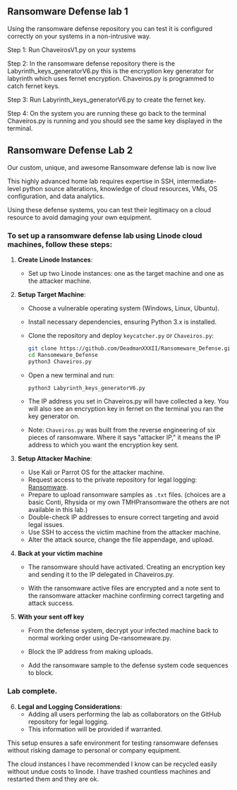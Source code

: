 ## Ransomware Defense lab 1

Using the ransomware defense repository you can test it is configured correctly on your systems in a non-intrusive way.

Step 1:
Run ChaveirosV1.py on your systems

Step 2:
In the ransomware defense repository there is the Labyrinth_keys_generatorV6.py this is the encryption key generator for labyrinth which uses fernet encryption. Chaveiros.py is programmed to catch fernet keys.

Step 3:
Run Labyrinth_keys_generatorV6.py to create the fernet key.

Step 4:
On the system you are running these go back to the terminal Chaveiros.py is running and you should see the same key displayed in the terminal.



## Ransomware Defense Lab 2

Our custom, unique, and awesome Ransomware defense lab is now live

This highly advanced home lab requires expertise in SSH, intermediate-level python source alterations, knowledge of cloud resources, VMs, OS configuration, and data analytics.

Using these defense systems, you can test their legitimacy on a cloud resource to avoid damaging your own equipment.

### To set up a ransomware defense lab using Linode cloud machines, follow these steps:

1. **Create Linode Instances**:
   - Set up two Linode instances: one as the target machine and one as the attacker machine.

2. **Setup Target Machine**:
   - Choose a vulnerable operating system (Windows, Linux, Ubuntu).
   - Install necessary dependencies, ensuring Python 3.x is installed.
   - Clone the repository and deploy `keycatcher.py` or `Chaveiros.py`:

     ```bash
     git clone https://github.com/DeadmanXXXII/Ransomeware_Defense.git
     cd Ransomeware_Defense
     python3 Chaveiros.py
     ```

   - Open a new terminal and run:

     ```bash
     python3 Labyrinth_keys_generatorV6.py
     ```

   - The IP address you set in Chaveiros.py will have collected a key. You will also see an encryption key in fernet on the terminal you ran the key generator on.

   - Note: `Chaveiros.py` was built from the reverse engineering of six pieces of ransomware. Where it says "attacker IP," it means the IP address to which you want the encryption key sent.

3. **Setup Attacker Machine**:
   - Use Kali or Parrot OS for the attacker machine.
   - Request access to the private repository for legal logging: [Ransomware](https://github.com/DeadmanXXXII/Ransomeware).
   - Prepare to upload ransomware samples as `.txt` files. (choices are a basic Conti, Rhysida or my own TMHPransomware the others are not available in this lab.)
   - Double-check IP addresses to ensure correct targeting and avoid legal issues.
   - Use SSH to access the victim machine from the attacker machine.
   - Alter the attack source, change the file appendage, and upload.

4. **Back at your victim machine**
   - The ransomware should have activated. 
Creating an encryption key and sending it to the IP delegated in Chaveiros.py.
 
   - With the ransomware active files are encrypted and a note sent to the ransomware attacker machine confirming correct targeting and attack success.

5. **With your sent off key**

   - From the defense system, decrypt your infected machine back to normal working order using De-ransomeware.py.

   - Block the IP address from making uploads.

   - Add the ransomware sample to the defense system code sequences to block.

### Lab complete.



6. **Legal and Logging Considerations**:
   - Adding all users performing the lab as collaborators on the GitHub repository for legal logging. 
   - This information will be provided if warranted.

This setup ensures a safe environment for testing ransomware defenses without risking damage to personal or company equipment.

The cloud instances I have recommended I know can be recycled easily without undue costs to linode. I have trashed countless machines and restarted them and they are ok.

